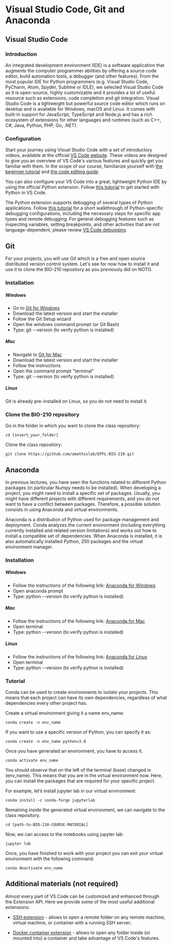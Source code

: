 # Visual Studio Code, Git and Anaconda

## Visual Studio Code

### Introduction

An integrated development environment (IDE) is a software application that augments the computer programmer abilities by offering a source code editor, build automation tools, a debugger (and other features). From the most popular IDE for Python programmers (e.g. Visual Studio Code, PyCharm, Atom, Spyder, Sublime or IDLE), we selected Visual Studio Code as it is open-source, highly customizable and it provides a lot of useful resource such as extensions, code completion and git integration. Visual Studio Code is a lightweight but powerful source code editor which runs on desktop and is available for Windows, macOS and Linux. It comes with built-in support for JavaScript, TypeScript and Node.js and has a rich ecosystem of extensions for other languages and runtimes (such as C++, C#, Java, Python, PHP, Go, .NET).

### Configuration

Start your journey using Visual Studio Code with a set of introductory videos, available at the official [VS Code website](https://code.visualstudio.com/docs/getstarted/introvideos). These videos are designed to give you an overview of VS Code's various features and quickly get you familiar with them. In the scope of our course, familiarize yourself with [the beginner tutorial](https://code.visualstudio.com/docs/introvideos/basics) and [the code editing guide](https://https://code.visualstudio.com/docs/introvideos/codeediting).

You can also configure your VS Code into a great, lightweight Python IDE by using the official Python extension. Follow [this tutorial](https://code.visualstudio.com/docs/python/python-tutorial) to get started with Python in VS Code.

The Python extension supports debugging of several types of Python applications. Follow [this tutorial](https://code.visualstudio.com/docs/python/debugging) for a short walkthrough of Python-specific debugging configurations, including the necessary steps for specific app types and remote debugging. For general debugging features such as inspecting variables, setting breakpoints, and other activities that are not language-dependent, please review [VS Code debugging](https://code.visualstudio.com/docs/editor/debugging).

## Git

For your projects, you will use Git which is a free and open source distributed version control system. Let's see for now how to install it and use it to clone the BIO-210 repository as you previously did on NOTO.

### Installation

##### Windows

- Go to [Git for Windows](https://gitforwindows.org/)
- Download the latest version and start the installer
- Follow the Git Setup wizard
- Open the windows command prompt (or Git Bash)
- Type: git --version   (to verify python is installed)

##### Mac

- Navigate to [Git for Mac](https://sourceforge.net/projects/git-osx-installer/files/git-2.23.0-intel-universal-mavericks.dmg/download)
- Download the latest version and start the installer
- Follow the instructions
- Open the command prompt "terminal"
- Type: git --version   (to verify python is installed)

##### Linux

Git is already pre-installed on Linux, so you do not need to install it.

### Clone the BIO-210 repository

Go in the folder in which you want to clone the class repository:

`cd [insert_your_folder]`

Clone the class repository:

`git clone https://github.com/amathislab/EPFL-BIO-210.git`


## Anaconda

In previous lectures, you have seen the functions related to different Python packages (in particular Numpy needs to be installed). When developing a project, you might need to install a specific set of packages. Usually, you might have different projects with different requirements, and you do not want to have a conflict between packages. Therefore, a possible solution consists in using Anaconda and virtual environments.

Anaconda is a distribution of Python used for package management and deployment. Conda analyzes the current environment (including everything currently installed and related version limitations) and works out how to install a compatible set of dependencies. When Anaconda is installed, it is also automatically installed Python, 250 packages and the virtual environment manager.

### Installation

##### Windows

- Follow the instructions of the following link: [Anaconda for Windows](https://docs.anaconda.com/anaconda/install/windows/)
- Open anaconda prompt
- Type: python --version  (to verify python is installed)

##### Mac

- Follow the instructions of the following link: [Anaconda for Mac](https://docs.anaconda.com/anaconda/install/mac-os/)
- Open terminal
- Type: python --version   (to verify python is installed)

##### Linux

- Follow the instructions of the following link: [Anaconda for Linux](https://docs.anaconda.com/anaconda/install/linux/)
- Open terminal
- Type: python --version  (to verify python is installed)

### Tutorial

Conda can be used to create environments to isolate your projects. This means that each project can have its own dependencies, regardless of what dependencies every other project has.

Create a virtual environment giving it a name env_name:

`conda create -n env_name`

If you want to use a specific version of Python, you can specify it as:

`conda create -n env_name python=3.8`

Once you have generated an environment, you have to access it.

`conda activate env_name`

You should observe that on the left of the terminal (base) changed in (env_name). This means that you are in the virtual environment now. Here, you can install the packages that are required for your specific project.

For example, let’s install jupyter lab in our virtual environment:

`conda install -c conda-forge jupyterlab`

Remaining inside the generated virtual environment, we can navigate to the class repository.

`cd [path-to-BIO-210-COURSE-MATERIAL]`

Now, we can access to the notebooks using jupyter lab:

`jupyter lab`

Once, you have finished to work with your project you can exit your virtual environment with the following command:

`conda deactivate env_name`

## Additional materials (not required)

Almost every part of VS Code can be customized and enhanced through the Extension API. Here we provide some of the most useful additional extensions:

* [SSH extension](https://code.visualstudio.com/docs/remote/ssh) - allows to open a remote folder on any remote machine, virtual machine, or container with a running SSH server;

* [Docker container extension](https://code.visualstudio.com/docs/remote/containers) - allows to open any folder inside (or mounted into) a container and take advantage of VS Code's features.
